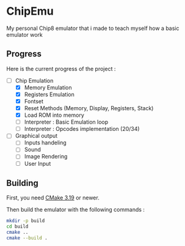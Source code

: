 # ChipEmu
 My personal Chip8 emulator that i made to teach myself how a basic emulator work

## Progress
Here is the current progress of the project :

- [ ] Chip Emulation
  - [x] Memory Emulation
  - [x] Registers Emulation
  - [x] Fontset 
  - [x] Reset Methods (Memory,	Display, Registers, Stack)
  - [x] Load ROM into memory
  - [ ] Interpreter : Basic Emulation loop
  - [ ] Interpreter : Opcodes implementation (20/34)
 
- [ ] Graphical output
  - [ ] Inputs handeling
  - [ ] Sound
  - [ ] Image Rendering
  - [ ] User Input

## Building

First, you need [CMake 3.19](https://cmake.org/) or newer.

Then build the emulator with the following commands :

```bash
mkdir -p build
cd build
cmake ..
cmake --build .
```